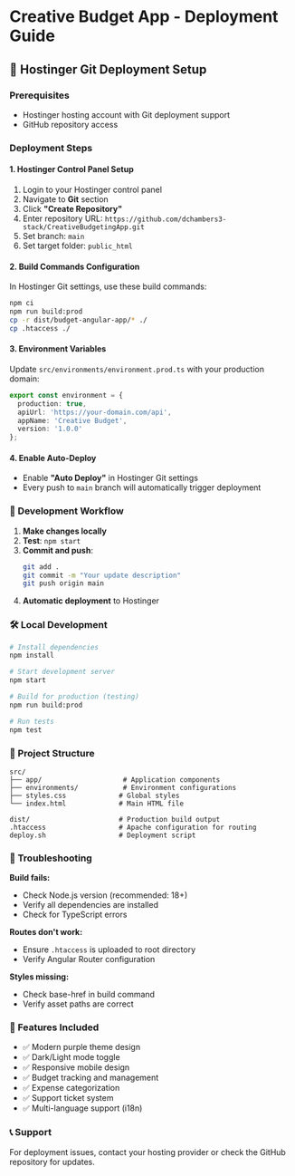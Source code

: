 # Creative Budget App - Deployment Guide

## 🚀 Hostinger Git Deployment Setup

### Prerequisites
- Hostinger hosting account with Git deployment support
- GitHub repository access

### Deployment Steps

#### 1. Hostinger Control Panel Setup
1. Login to your Hostinger control panel
2. Navigate to **Git** section
3. Click **"Create Repository"**
4. Enter repository URL: `https://github.com/dchambers3-stack/CreativeBudgetingApp.git`
5. Set branch: `main`
6. Set target folder: `public_html`

#### 2. Build Commands Configuration
In Hostinger Git settings, use these build commands:
```bash
npm ci
npm run build:prod
cp -r dist/budget-angular-app/* ./
cp .htaccess ./
```

#### 3. Environment Variables
Update `src/environments/environment.prod.ts` with your production domain:
```typescript
export const environment = {
  production: true,
  apiUrl: 'https://your-domain.com/api',
  appName: 'Creative Budget',
  version: '1.0.0'
};
```

#### 4. Enable Auto-Deploy
- Enable **"Auto Deploy"** in Hostinger Git settings
- Every push to `main` branch will automatically trigger deployment

### 🔄 Development Workflow

1. **Make changes locally**
2. **Test**: `npm start`
3. **Commit and push**:
   ```bash
   git add .
   git commit -m "Your update description"
   git push origin main
   ```
4. **Automatic deployment** to Hostinger

### 🛠 Local Development

```bash
# Install dependencies
npm install

# Start development server
npm start

# Build for production (testing)
npm run build:prod

# Run tests
npm test
```

### 📁 Project Structure
```
src/
├── app/                    # Application components
├── environments/           # Environment configurations
├── styles.css             # Global styles
└── index.html             # Main HTML file

dist/                      # Production build output
.htaccess                  # Apache configuration for routing
deploy.sh                  # Deployment script
```

### 🔧 Troubleshooting

**Build fails:**
- Check Node.js version (recommended: 18+)
- Verify all dependencies are installed
- Check for TypeScript errors

**Routes don't work:**
- Ensure `.htaccess` is uploaded to root directory
- Verify Angular Router configuration

**Styles missing:**
- Check base-href in build command
- Verify asset paths are correct

### 🚀 Features Included
- ✅ Modern purple theme design
- ✅ Dark/Light mode toggle
- ✅ Responsive mobile design
- ✅ Budget tracking and management
- ✅ Expense categorization
- ✅ Support ticket system
- ✅ Multi-language support (i18n)

### 📞 Support
For deployment issues, contact your hosting provider or check the GitHub repository for updates.
